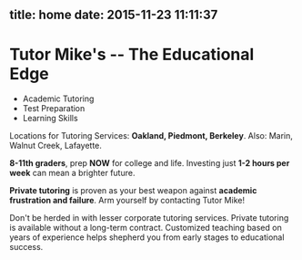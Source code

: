 title: home
date: 2015-11-23 11:11:37
---
# Tutor Mike's -- The Educational Edge

* Academic Tutoring
* Test Preparation
* Learning Skills

Locations for Tutoring Services: **Oakland, Piedmont, Berkeley**. Also: Marin, Walnut Creek, Lafayette.

**8-11th graders**, prep **NOW** for college and life. Investing just **1-2 hours per week** can mean a brighter future.

**Private tutoring** is proven as your best weapon against **academic frustration and failure**. Arm yourself by contacting Tutor Mike!

Don't be herded in with lesser corporate tutoring services. Private tutoring is available without a long-term contract. Customized teaching based on years of experience helps shepherd you from early stages to educational success.



